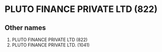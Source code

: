 # PLUTO FINANCE PRIVATE LTD (822)

## Other names
1. PLUTO FINANCE PRIVATE LTD (822)
1. PLUTO FINANCE PRIVATE LTD. (1041)


